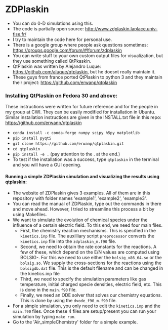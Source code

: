 # ZDPlaskin
- You can do 0-D simulations using this. 
- The code is partially open source: http://www.zdplaskin.laplace.univ-tlse.fr/
- I try to maintain the code here for personal use. 
- There is a google group where people ask questions sometimes: https://groups.google.com/forum/#!forum/zdplaskin
- You can write stuff to your own custom output files for visualization, but they use something called QtPkaskin.
- QtPlaskin was written by Alejandro Luque: https://github.com/aluque/qtplaskin, but he doesnt really maintain it.
- These guys from france ported QtPlaskin to python 3 and they maintain their project: https://github.com/erwanp/qtplaskin

### Installing QtPlaskin on Fedora 30 and above:
These instructions were written for future reference and for the people in my group at CWI. They can be easily modified for installation in Ubuntu.
Similar installation instructions are given in the INSTALL.txt file in this repo: https://github.com/erwanp/qtplaskin
- `conda install -c conda-forge numpy scipy h5py matplotlib`
- `pip install pyqt5`
- `git clone https://github.com/erwanp/qtplaskin.git`
- `cd qtplaskin`
- `pip install -e .` (pay attention to the . at the end.)
- To test if the installation was a success, type `qtplaskin` in the terminal and you will have a GUI opening. 

#### Running a simple ZDPlaskin simulation and visualizing the results using qtplaskin:
- The website of ZDPlaskin gives 3 examples. All of them are in this repository with folder names 'example1', 'example2', 'example3'. 
- You can read the manual of ZDPlaskin, type out the commands in there and move ahead. However, I tried to streamline this process a bit by using Makefiles.
- We want to simulate the evolution of chemical species under the influence of a certain electric field. To this end, we need four main files. 
  - First, the chemistry reaction mechanisms. This is specified in the `kinetics.inp` file. The auxilliary script `preprocessor` converts the `kinetics.inp` file into the `zdplaskin_m.f90` file.
  - Second, we need to obtain the rate constants for the reactions. A few of these, which depend on the E/N values are computed using BOLSIG-. For this we need to use either the `bolsig_x86_64.so` or the `bolsig.so`. We supply the cross-sections for the reactions using the `bolsigdb.dat` file. This is the default filename and can be changed in the kinetics.inp file
  - Third, we need to specify the simulation parameters like gas temperature, initial charged specie densities, electric field, etc. This is done in the `main.f90` file. 
  - Finally, we need an ODE solver that solves our chemistry equations. This is done by using the `dvode_f90_m.f90` file. 
- For a simple simulation, you only need to edit the `kinetics.inp` and the `main.f90` files. Once these 4 files are setup/present you can run your simulation by typing `make run`. 
- Go to the 'Air_simpleChemistry' folder for a simple example.  
